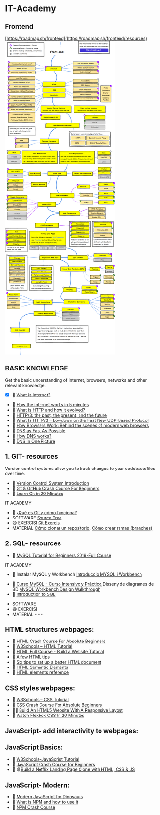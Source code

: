 # IT-Academy

## Frontend
[https://roadmap.sh/frontend](https://roadmap.sh/frontend/resources)
![Frontend Roadmap](https://github.com/dianavile/IT-Academy/blob/master/frontend.png)

## BASIC KNOWLEDGE
Get the basic understanding of internet, browsers, networks and other relevant knowledge.
- [x] 📓 [What is Internet?](https://roadmap.sh/guides/what-is-internet)
* 🎥 [How the internet works in 5 minutes](https://www.youtube.com/watch?v=7_LPdttKXPc)
* 📓 [What is HTTP and how it evolved?](https://kamranahmed.info/blog/2016/08/13/http-in-depth/)
* 📓 [HTTP/3: the past, the present, and the future](https://blog.cloudflare.com/http3-the-past-present-and-future/)
* 📓 [What Is HTTP/3 – Lowdown on the Fast New UDP-Based Protocol](https://kinsta.com/blog/http3/)
* 📓 [How Browsers Work: Behind the scenes of modern web browsers](https://www.html5rocks.com/en/tutorials/internals/howbrowserswork/)
* 🎥  [DNS as Fast As Possible](https://www.youtube.com/watch?v=Rck3BALhI5c)
* 📓 [How DNS works?](https://howdns.works/)
* 📓 [DNS in One Picture](https://roadmap.sh/guides/dns-in-one-picture)

## 1. GIT- resources	
Version control systems allow you to track changes to your codebase/files over time. 
* 🎥 [Version Control System Introduction](https://www.youtube.com/watch?v=zbKdDsNNOhg)
* 🎥 [Git & GitHub Crash Course For Beginners](https://www.youtube.com/watch?v=SWYqp7iY_Tc)
* 🎥 [Learn Git in 20 Minutes](https://www.youtube.com/watch?v=Y9XZQO1n_7c&feature=youtu.be&t=21)

IT ACADEMY
* 🎥 [¿Qué es Git y cómo funciona?](https://www.youtube.com/watch?v=jGehuhFhtnE)
* SOFTWARE [Source Tree](https://www.sourcetreeapp.com/)
* 😅 EXERCISI [Git Exercisi](https://github.com/dianavile/git-exercici)
* MATERIAL [Cómo clonar un repositorio](https://www.youtube.com/watch?v=FuTeX-bROHc&list=PLUBaUuU7BSi74BSTkZ6nvPGF6e53CWF1n&index=2),	[Cómo crear ramas (branches)](https://www.youtube.com/watch?v=-GJzSHqbVho&list=PLUBaUuU7BSi74BSTkZ6nvPGF6e53CWF1n&index=5)
		
## 2. SQL- resources
* 🎥 [MySQL Tutorial for Beginners 2019-Full Course](https://programmingwithmosh.com/backend/sql-with-mysql-complete-tutorial/)

IT ACADEMY
* 🎥 Instalar MySQL y Workbench [Introduccio MYSQL i Workbench](https://www.youtube.com/watch?v=ouxD_9mMZRc&list=PLUBaUuU7BSi74BSTkZ6nvPGF6e53CWF1n&index=4)
- 🎥 [Curso MySQL - Curso Intensivo y Práctico](https://www.youtube.com/watch?v=e8gaffa3Ca8),Disseny de diagrames de BD [MySQL Workbench Design Walkthrough](https://www.youtube.com/watch?v=w-0IWyAeZ3M)
- 🎥 [Introduction to SQL](https://sqlbolt.com/lesson/introduction)
* SOFTWARE []()
* 😅 EXERCISI []()
* MATERIAL[]()
-[]()
-[]()
-[]()

## HTML structures webpages:
* 📓 [HTML Crash Course For Absolute Beginners](https://www.youtube.com/watch?v=UB1O30fR-EE)
* 📓 [W3Schools – HTML Tutorial](https://www.w3schools.com/html/default.asp)
* 🎥 [HTML Full Course - Build a Website Tutorial](https://www.youtube.com/watch?v=pQN-pnXPaVg)
* 📓 [A few HTML tips](https://hacks.mozilla.org/2016/08/a-few-html-tips/)
* 📓 [Six tips to set up a better HTML document](https://hackernoon.com/six-tips-to-set-up-a-better-html-document-ud1033z3z)
* 📓 [HTML Semantic Elements](https://www.w3schools.com/html/html5_semantic_elements.asp)
* 📓 [HTML elements reference](https://developer.mozilla.org/en-US/docs/Web/HTML/Element)

## CSS styles webpages:
* 📓 [W3Schools – CSS Tutorial](https://www.w3schools.com/css/)
* 🎥 [CSS Crash Course For Absolute Beginners](https://www.youtube.com/watch?v=yfoY53QXEnI)
* 🎥😅 [Build An HTML5 Website With A Responsive Layout](https://www.youtube.com/watch?v=Wm6CUkswsNw)
* 🎥 [Watch Flexbox CSS In 20 Minutes](https://www.youtube.com/watch?v=JJSoEo8JSnc&feature=youtu.be&t=46)

## JavaScript- add interactivity to webpages:
## JavaScript Basics:
* 📓 [W3Schools–JavaScript Tutorial](https://www.w3schools.com/js/)
* 🎥 [JavaScript Crash Course for Beginners](https://www.youtube.com/watch?v=hdI2bqOjy3c&feature=youtu.be&t=2)
* 🎥 😅[Build a Netflix Landing Page Clone with HTML, CSS & JS](https://www.youtube.com/watch?v=P7t13SGytRk&feature=youtu.be&t=22)

## JavaScript- Modern:
* 📓 [Modern JavaScript for Dinosaurs](https://www.w3schools.com/js/)
* 🎥 [What is NPM and how to use it](https://www.youtube.com/watch?v=8Rmj5UY5mJk)
* 🎥 [NPM Crash Course](https://www.youtube.com/watch?v=jHDhaSSKmB0)
